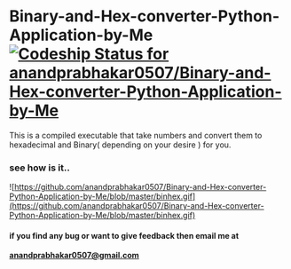 # Binary-and-Hex-converter-Python-Application-by-Me[![Codeship Status for anandprabhakar0507/Binary-and-Hex-converter-Python-Application-by-Me](https://app.codeship.com/projects/ea9e3a70-49a9-0137-aa25-6e6a38667907/status?branch=master)](https://app.codeship.com/projects/338277)
This is a compiled executable that take numbers and convert them to hexadecimal and Binary( depending on your desire ) for you.
### see how is it..
![https://github.com/anandprabhakar0507/Binary-and-Hex-converter-Python-Application-by-Me/blob/master/binhex.gif](https://github.com/anandprabhakar0507/Binary-and-Hex-converter-Python-Application-by-Me/blob/master/binhex.gif)
#### if you find any bug or want to give feedback then email me at
**anandprabhakar0507@gmail.com**
